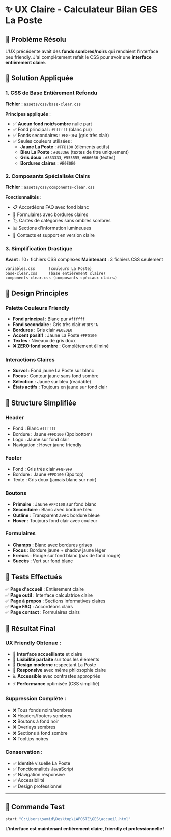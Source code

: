 # ✨ UX Claire - Calculateur Bilan GES La Poste

## 🎯 Problème Résolu

L'UX précédente avait des **fonds sombres/noirs** qui rendaient l'interface peu friendly. J'ai complètement refait le CSS pour avoir une **interface entièrement claire**.

## 🔧 Solution Appliquée

### 1. CSS de Base Entièrement Refondu
**Fichier** : `assets/css/base-clear.css`

**Principes appliqués** :
- ✅ **Aucun fond noir/sombre** nulle part
- ✅ Fond principal : `#ffffff` (blanc pur)
- ✅ Fonds secondaires : `#F8F9FA` (gris très clair)
- ✅ Seules couleurs utilisées :
  - **Jaune La Poste** : `#FFD100` (éléments actifs)
  - **Bleu La Poste** : `#003366` (textes de titre uniquement)
  - **Gris doux** : `#333333`, `#555555`, `#666666` (textes)
  - **Bordures claires** : `#E0E0E0`

### 2. Composants Spécialisés Clairs
**Fichier** : `assets/css/components-clear.css`

**Fonctionnalités** :
- 📋 Accordéons FAQ avec fond blanc
- 📝 Formulaires avec bordures claires
- 🏷️ Cartes de catégories sans ombres sombres
- 📊 Sections d'information lumineuses
- 💬 Contacts et support en version claire

### 3. Simplification Drastique

**Avant** : 10+ fichiers CSS complexes
**Maintenant** : 3 fichiers CSS seulement
```
variables.css      (couleurs La Poste)
base-clear.css     (base entièrement claire)
components-clear.css (composants spéciaux clairs)
```

## 🎨 Design Principles

### Palette Couleurs Friendly
- **Fond principal** : Blanc pur `#ffffff`
- **Fond secondaire** : Gris très clair `#F8F9FA`
- **Bordures** : Gris clair `#E0E0E0`
- **Accent positif** : Jaune La Poste `#FFD100`
- **Textes** : Niveaux de gris doux
- **❌ ZERO fond sombre** : Complètement éliminé

### Interactions Claires
- **Survol** : Fond jaune La Poste sur blanc
- **Focus** : Contour jaune sans fond sombre
- **Sélection** : Jaune sur bleu (readable)
- **États actifs** : Toujours en jaune sur fond clair

## 📱 Structure Simplifiée

### Header
- Fond : Blanc `#ffffff`
- Bordure : Jaune `#FFD100` (3px bottom)
- Logo : Jaune sur fond clair
- Navigation : Hover jaune friendly

### Footer  
- Fond : Gris très clair `#F8F9FA`
- Bordure : Jaune `#FFD100` (3px top)
- Texte : Gris doux (jamais blanc sur noir)

### Boutons
- **Primaire** : Jaune `#FFD100` sur fond blanc
- **Secondaire** : Blanc avec bordure bleu
- **Outline** : Transparent avec bordure bleue
- **Hover** : Toujours fond clair avec couleur

### Formulaires
- **Champs** : Blanc avec bordures grises
- **Focus** : Bordure jaune + shadow jaune léger
- **Erreurs** : Rouge sur fond blanc (pas de fond rouge)
- **Succès** : Vert sur fond blanc

## 🧪 Tests Effectués

✅ **Page d'accueil** : Entièrement claire  
✅ **Page outil** : Interface calculatrice claire  
✅ **Page à propos** : Sections informatives claires  
✅ **Page FAQ** : Accordéons clairs  
✅ **Page contact** : Formulaires clairs  

## 🎉 Résultat Final

### UX Friendly Obtenue :
- 🌟 **Interface accueillante** et claire
- 📖 **Lisibilité parfaite** sur tous les éléments
- 🎨 **Design moderne** respectant La Poste
- 📱 **Responsive** avec même philosophie claire
- ♿ **Accessible** avec contrastes appropriés
- ⚡ **Performance** optimisée (CSS simplifié)

### Suppression Complète :
- ❌ Tous fonds noirs/sombres
- ❌ Headers/footers sombres
- ❌ Boutons à fond noir
- ❌ Overlays sombres
- ❌ Sections à fond sombre
- ❌ Tooltips noires

### Conservation :
- ✅ Identité visuelle La Poste
- ✅ Fonctionnalités JavaScript
- ✅ Navigation responsive
- ✅ Accessibilité
- ✅ Design professionnel

---

## 🚀 Commande Test

```bash
start "C:\Users\samid\Desktop\LAPOSTE\GES\accueil.html"
```

**L'interface est maintenant entièrement claire, friendly et professionnelle !**